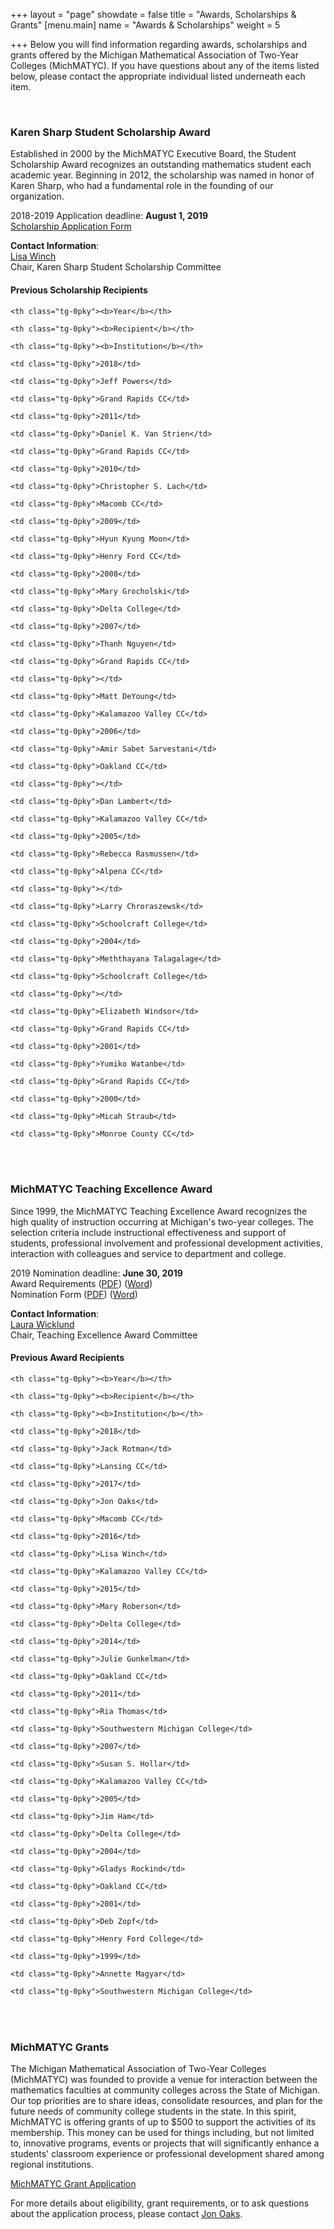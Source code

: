 +++
layout = "page"
showdate = false
title = "Awards, Scholarships & Grants"
[menu.main]
name = "Awards & Scholarships"
weight = 5

+++
Below you will find information regarding awards, scholarships and grants offered by the Michigan Mathematical Association of Two-Year Colleges (MichMATYC). If you have questions about any of the items listed below, please contact the appropriate individual listed underneath each item.

<br/>

### Karen Sharp Student Scholarship Award

Established in 2000 by the MichMATYC Executive Board, the Student Scholarship Award recognizes an outstanding mathematics student each academic year. Beginning in 2012, the scholarship was named in honor of Karen Sharp, who had a fundamental role in the founding of our organization.

2018-2019 Application deadline: **August 1, 2019**  
[Scholarship Application Form](https://bit.ly/michmatycscholarship)

**Contact Information**:<br/>
[Lisa Winch](mailto:lwinch@kvcc.edu)<br/>
Chair, Karen Sharp Student Scholarship Committee<br/>

#### Previous Scholarship Recipients

<style type="text/css">

.tg  {border-collapse:collapse;border-spacing:0;}

.tg td{padding:10px 5px;border-style:solid;border-width:1px;overflow:hidden;word-break:normal;border-color:black;}

.tg th{font-weight:normal;padding:10px 5px;border-style:solid;border-width:1px;overflow:hidden;word-break:normal;border-color:black;}

.tg .tg-0pky{border-color:inherit;text-align:left;vertical-align:top}

</style>

<table class="tg">

<tr>

    <th class="tg-0pky"><b>Year</b></th>
    
    <th class="tg-0pky"><b>Recipient</b></th>
    
    <th class="tg-0pky"><b>Institution</b></th>

</tr>

<tr>

    <td class="tg-0pky">2018</td>
    
    <td class="tg-0pky">Jeff Powers</td>
    
    <td class="tg-0pky">Grand Rapids CC</td>
    
</tr>

<tr>

    <td class="tg-0pky">2011</td>
    
    <td class="tg-0pky">Daniel K. Van Strien</td>
    
    <td class="tg-0pky">Grand Rapids CC</td>

</tr>

<tr>

    <td class="tg-0pky">2010</td>
    
    <td class="tg-0pky">Christopher S. Lach</td>
    
    <td class="tg-0pky">Macomb CC</td>

</tr>

<tr>

    <td class="tg-0pky">2009</td>
    
    <td class="tg-0pky">Hyun Kyung Moon</td>
    
    <td class="tg-0pky">Henry Ford CC</td>

</tr>

<tr>

    <td class="tg-0pky">2008</td>
    
    <td class="tg-0pky">Mary Grocholski</td>
    
    <td class="tg-0pky">Delta College</td>

</tr>

<tr>

    <td class="tg-0pky">2007</td>
    
    <td class="tg-0pky">Thanh Nguyen</td>
    
    <td class="tg-0pky">Grand Rapids CC</td>

</tr>

<tr>

    <td class="tg-0pky"></td>
    
    <td class="tg-0pky">Matt DeYoung</td>
    
    <td class="tg-0pky">Kalamazoo Valley CC</td>

</tr>

<tr>

    <td class="tg-0pky">2006</td>
    
    <td class="tg-0pky">Amir Sabet Sarvestani</td>
    
    <td class="tg-0pky">Oakland CC</td>

</tr>

<tr>

    <td class="tg-0pky"></td>
    
    <td class="tg-0pky">Dan Lambert</td>
    
    <td class="tg-0pky">Kalamazoo Valley CC</td>

</tr>

<tr>

    <td class="tg-0pky">2005</td>
    
    <td class="tg-0pky">Rebecca Rasmussen</td>
    
    <td class="tg-0pky">Alpena CC</td>

</tr>

<tr>

    <td class="tg-0pky"></td>
    
    <td class="tg-0pky">Larry Chroraszewsk</td>
    
    <td class="tg-0pky">Schoolcraft College</td>

</tr>

<tr>

    <td class="tg-0pky">2004</td>
    
    <td class="tg-0pky">Meththayana Talagalage</td>
    
    <td class="tg-0pky">Schoolcraft College</td>

</tr>

<tr>

    <td class="tg-0pky"></td>
    
    <td class="tg-0pky">Elizabeth Windsor</td>
    
    <td class="tg-0pky">Grand Rapids CC</td>

</tr>

<tr>

    <td class="tg-0pky">2001</td>
    
    <td class="tg-0pky">Yumiko Watanbe</td>
    
    <td class="tg-0pky">Grand Rapids CC</td>

</tr>

<tr>

    <td class="tg-0pky">2000</td>
    
    <td class="tg-0pky">Micah Straub</td>
    
    <td class="tg-0pky">Monroe County CC</td>

</tr>

</table>

</br>

### MichMATYC Teaching Excellence Award

Since 1999, the MichMATYC Teaching Excellence Award recognizes the high quality of instruction occurring at Michigan's two-year colleges. The selection criteria include instructional effectiveness and support of students, professional involvement and professional development activities, interaction with colleagues and service to department and college.

2019 Nomination deadline: **June 30, 2019**  
Award Requirements (<a href="/uploads/Criteria_2019.pdf" target="_blank">PDF</a>) (<a href="/uploads/Criteria_2019.docx" target="_blank">Word</a>)<br>
Nomination Form (<a href="/uploads/MichMATYC_Nom_Form_2019.pdf" target="_blank">PDF</a>) (<a href="/uploads/MichMATYC_Nom_Form_2019.docx" target="_blank">Word</a>)<br>

**Contact Information**:<br/>
[Laura Wicklund](mailto:lkwicklu@oaklandcc.edu)<br/>
Chair, Teaching Excellence Award Committee<br/>

#### Previous Award Recipients

<style type="text/css">

.tg  {border-collapse:collapse;border-spacing:0;}

.tg td{padding:10px 5px;border-style:solid;border-width:1px;overflow:hidden;word-break:normal;border-color:black;}

.tg th{font-weight:normal;padding:10px 5px;border-style:solid;border-width:1px;overflow:hidden;word-break:normal;border-color:black;}

.tg .tg-0pky{border-color:inherit;text-align:left;vertical-align:top}

</style>

<table class="tg">

<tr>

    <th class="tg-0pky"><b>Year</b></th>
    
    <th class="tg-0pky"><b>Recipient</b></th>
    
    <th class="tg-0pky"><b>Institution</b></th>

</tr>

<tr>

    <td class="tg-0pky">2018</td>
    
    <td class="tg-0pky">Jack Rotman</td>
    
    <td class="tg-0pky">Lansing CC</td>

</tr>

<tr>

    <td class="tg-0pky">2017</td>
    
    <td class="tg-0pky">Jon Oaks</td>
    
    <td class="tg-0pky">Macomb CC</td>

</tr>

<tr>

    <td class="tg-0pky">2016</td>
    
    <td class="tg-0pky">Lisa Winch</td>
    
    <td class="tg-0pky">Kalamazoo Valley CC</td>

</tr>

<tr>

    <td class="tg-0pky">2015</td>
    
    <td class="tg-0pky">Mary Roberson</td>
    
    <td class="tg-0pky">Delta College</td>

</tr>

<tr>

    <td class="tg-0pky">2014</td>
    
    <td class="tg-0pky">Julie Gunkelman</td>
    
    <td class="tg-0pky">Oakland CC</td>

</tr>

<tr>

    <td class="tg-0pky">2011</td>
    
    <td class="tg-0pky">Ria Thomas</td>
    
    <td class="tg-0pky">Southwestern Michigan College</td>

</tr>

<tr>

    <td class="tg-0pky">2007</td>
    
    <td class="tg-0pky">Susan S. Hollar</td>
    
    <td class="tg-0pky">Kalamazoo Valley CC</td>

</tr>

<tr>

    <td class="tg-0pky">2005</td>
    
    <td class="tg-0pky">Jim Ham</td>
    
    <td class="tg-0pky">Delta College</td>

</tr>

<tr>

    <td class="tg-0pky">2004</td>
    
    <td class="tg-0pky">Gladys Rockind</td>
    
    <td class="tg-0pky">Oakland CC</td>

</tr>

<tr>

    <td class="tg-0pky">2001</td>
    
    <td class="tg-0pky">Deb Zopf</td>
    
    <td class="tg-0pky">Henry Ford College</td>

</tr>

<tr>

    <td class="tg-0pky">1999</td>
    
    <td class="tg-0pky">Annette Magyar</td>
    
    <td class="tg-0pky">Southwestern Michigan College</td>

</tr>

</table>

</br>

### MichMATYC Grants

The Michigan Mathematical Association of Two-Year Colleges (MichMATYC) was founded to provide a venue for interaction between the mathematics faculties at community colleges across the State of Michigan. Our top priorities are to share ideas, consolidate resources, and plan for the future needs of community college students in the state. In this spirit, MichMATYC is offering grants of up to $500 to support the activities of its membership. This money can be used for things including, but not limited to, innovative programs, events or projects that will significantly enhance a students' classroom experience or professional development shared among regional institutions.

[MichMATYC Grant Application](https://docs.google.com/a/swmich.edu/forms/d/1vch8Bp80naTAcFQe6NPceMnXV4IbQ9W8ttkZ5YK74Y4/viewform)

For more details about eligibility, grant requirements, or to ask questions about the application process, please contact [Jon Oaks](mailto:oaksj@macomb.edu).
